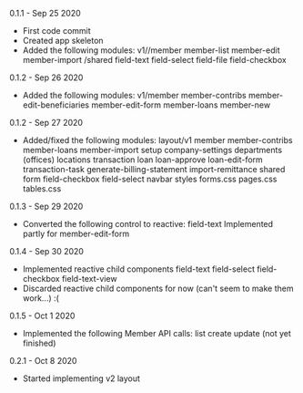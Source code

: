 0.1.1 - Sep 25 2020
- First code commit
- Created app skeleton
- Added the following modules:
    v1//member
        member-list
        member-edit
        member-import
    /shared
        field-text
        field-select
        field-file
        field-checkbox

0.1.2 - Sep 26 2020
- Added the following modules:
    v1/member
        member-contribs
        member-edit-beneficiaries
        member-edit-form
        member-loans
        member-new

0.1.2 - Sep 27 2020
- Added/fixed the following modules:
    layout/v1
        member
            member-contribs
            member-loans
            member-import
        setup
            company-settings
            departments (offices)
            locations
        transaction
            loan
                loan-approve
                loan-edit-form
            transaction-task
                generate-billing-statement
                import-remittance
    shared
        form
            field-checkbox
            field-select
        navbar
    styles
        forms.css
        pages.css
        tables.css

0.1.3 - Sep 29 2020
- Converted the following control to reactive: field-text
    Implemented partly for member-edit-form

0.1.4 - Sep 30 2020
- Implemented reactive child components
    field-text
    field-select
    field-checkbox
    field-text-view
- Discarded reactive child components for now (can't seem to make them work...) :(

0.1.5 - Oct 1 2020
- Implemented the following Member API calls:
    list
    create
    update (not yet finished)

0.2.1 - Oct 8 2020
- Started implementing v2 layout